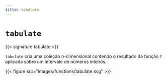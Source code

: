 ```yaml
---
title: tabulate
---
```


# `tabulate`

{{< signature tabulate >}}

`tabulate` cria uma coleção n-dimensional contendo o resultado da função `f` aplicada sobre um intervalo de números inteiros.

{{< figure src="images/functions/tabulate.svg" >}}
